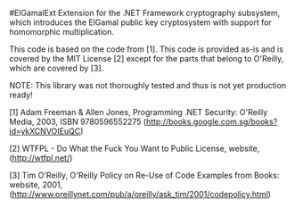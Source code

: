 #ElGamalExt
Extension for the .NET Framework cryptography subsystem, which introduces the ElGamal public key cryptosystem with support for homomorphic multiplication.

This code is based on the code from [1]. This code is provided as-is and is covered by the MIT License [2] except for the parts that belong to O'Reilly, which are covered by [3].

NOTE: This library was not thoroughly tested and thus is not yet production ready!

[1] Adam Freeman & Allen Jones, Programming .NET Security: O'Reilly Media, 2003,
    ISBN 9780596552275 (http://books.google.com.sg/books?id=ykXCNVOIEuQC)

[2] WTFPL - Do What the Fuck You Want to Public License, website,
    (http://wtfpl.net/)
 
[3] Tim O'Reilly, O'Reilly Policy on Re-Use of Code Examples from Books: website,
    2001, (http://www.oreillynet.com/pub/a/oreilly/ask_tim/2001/codepolicy.html)
